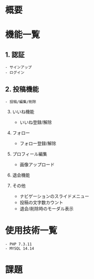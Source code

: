# 概要

# 機能一覧
## 1.  認証
    - サインアップ
    - ログイン

## 2. 投稿機能
    - 投稿/編集/削除

3. いいね機能
    - いいね登録/解除

4. フォロー
    - フォロー登録/解除

5. プロフィール編集
    - 画像アップロード

6. 退会機能

7. その他
    - ナビゲーションのスライドメニュー
    - 投稿の文字数カウント
    - 退会/削除時のモーダル表示

# 使用技術一覧
    - PHP 7.3.11
    - MYSQL 14.14
# 課題
